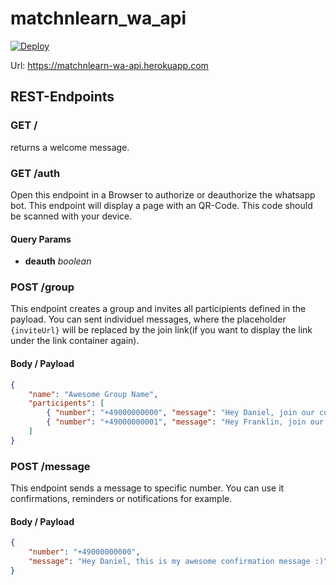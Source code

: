 # matchnlearn_wa_api

[![Deploy](https://github.com/mono424/matchnlearn_wa_api/actions/workflows/deploy.yml/badge.svg?branch=main)](https://github.com/mono424/matchnlearn_wa_api/actions/workflows/deploy.yml)

Url: https://matchnlearn-wa-api.herokuapp.com

## REST-Endpoints

### GET /
returns a welcome message.

### GET /auth
Open this endpoint in a Browser to authorize or deauthorize the whatsapp bot. This endpoint will display a page with an QR-Code. This code should be scanned with your device.
#### Query Params
 - **deauth** *boolean*

### POST /group
This endpoint creates a group and invites all participients defined in the payload. You can sent individuel messages, where the placeholder `{inviteUrl}` will be replaced by the join link(if you want to display the link under the link container again).
#### Body / Payload
```json
{
    "name": "Awesome Group Name",
    "participents": [
        { "number": "+49000000000", "message": "Hey Daniel, join our cool group :) Here is the link {inviteUrl}." },
        { "number": "+49000000001", "message": "Hey Franklin, join our cool group :) Here is the link {inviteUrl}." }
    ]
}
```

### POST /message
This endpoint sends a message to specific number. You can use it confirmations, reminders or notifications for example.
#### Body / Payload
```json
{
	"number": "+49000000000",
	"message": "Hey Daniel, this is my awesome confirmation message :)"
}
```